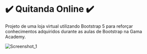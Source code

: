 # ✔️ Quitanda Online ✔️

Projeto de uma loja virtual utilizando Bootstrap 5 para reforçar conhecimentos adquiridos durante as aulas de Bootstrap na Gama Academy.

![Screenshot_1](https://user-images.githubusercontent.com/99617992/199497489-e30d83c4-cdfe-4af9-9656-3d3586296e6c.png)
